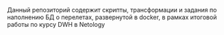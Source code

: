 Данный репозиторий содержит скрипты, трансформации и задания по наполнению БД о перелетах, развернутой в docker, в рамках итоговой работы по курсу DWH в Netology
